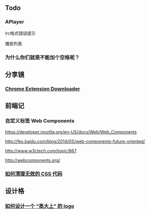 ## Todo

### APlayer

lrc格式错误提示

播放列表

### 为什么你们就是不能加个空格呢？

## 分享镜

### [Chrome Extension Downloader](http://chrome-extension-downloader.com/)

## 前端记

### 自定义标签 Web Components

https://developer.mozilla.org/en-US/docs/Web/Web_Components

http://fex.baidu.com/blog/2014/05/web-components-future-oriented/

http://www.w3ctech.com/topic/867

http://webcomponents.org/

### [如何清理无效的 CSS 代码](https://www.v2ex.com/t/242998)

## 设计格

### [如何设计一个 “高大上” 的 logo](https://blog.coding.net/blog/how-to-design-a-great-logo)